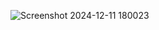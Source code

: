 ![Screenshot 2024-12-11 180023](https://github.com/user-attachments/assets/2cb12422-f30f-44bc-ab97-44433d37841d)
